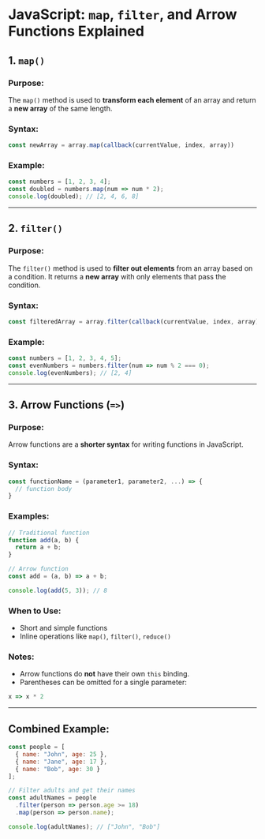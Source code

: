# JavaScript: `map`, `filter`, and Arrow Functions Explained

## 1. `map()`

### Purpose:

The `map()` method is used to **transform each element** of an array and return a **new array** of the same length.

### Syntax:

```js
const newArray = array.map(callback(currentValue, index, array))
```

### Example:

```js
const numbers = [1, 2, 3, 4];
const doubled = numbers.map(num => num * 2);
console.log(doubled); // [2, 4, 6, 8]
```

---

## 2. `filter()`

### Purpose:

The `filter()` method is used to **filter out elements** from an array based on a condition. It returns a **new array** with only elements that pass the condition.

### Syntax:

```js
const filteredArray = array.filter(callback(currentValue, index, array))
```

### Example:

```js
const numbers = [1, 2, 3, 4, 5];
const evenNumbers = numbers.filter(num => num % 2 === 0);
console.log(evenNumbers); // [2, 4]
```

---

## 3. Arrow Functions (`=>`)

### Purpose:

Arrow functions are a **shorter syntax** for writing functions in JavaScript.

### Syntax:

```js
const functionName = (parameter1, parameter2, ...) => {
  // function body
}
```

### Examples:

```js
// Traditional function
function add(a, b) {
  return a + b;
}

// Arrow function
const add = (a, b) => a + b;

console.log(add(5, 3)); // 8
```

### When to Use:

* Short and simple functions
* Inline operations like `map()`, `filter()`, `reduce()`

### Notes:

* Arrow functions do **not** have their own `this` binding.
* Parentheses can be omitted for a single parameter:

```js
x => x * 2
```

---

## Combined Example:

```js
const people = [
  { name: "John", age: 25 },
  { name: "Jane", age: 17 },
  { name: "Bob", age: 30 }
];

// Filter adults and get their names
const adultNames = people
  .filter(person => person.age >= 18)
  .map(person => person.name);

console.log(adultNames); // ["John", "Bob"]
```